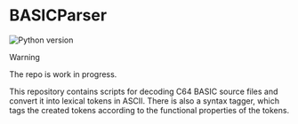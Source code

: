 # BASICParser

![Python version](https://img.shields.io/badge/python-3.12%2B-blue)

> [!WARNING]
> The repo is work in progress.

This repository contains scripts for decoding C64 BASIC source files and convert it into lexical tokens in ASCII. There is also a syntax tagger, which tags the created tokens according to the functional properties of the tokens.
